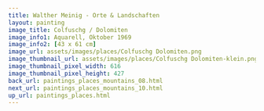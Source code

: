 ```yaml
---
title: Walther Meinig - Orte & Landschaften
layout: painting
image_title: Colfuschg / Dolomiten
image_info1: Aquarell, Oktober 1969
image_info2: [43 x 61 cm]
image_url: assets/images/places/Colfuschg Dolomiten.png
image_thumbnail_url: assets/images/places/Colfuschg Dolomiten-klein.png
image_thumbnail_pixel_width: 616
image_thumbnail_pixel_height: 427
back_url: paintings_places_mountains_08.html
next_url: paintings_places_mountains_10.html
up_url: paintings_places.html
---
```


